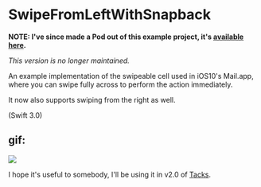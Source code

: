# SwipeFromLeftWithSnapback

__NOTE: I've since made a Pod out of this example project, it's [available here](https://github.com/iandundas/SwipeAndSnapCell).__

*This version is no longer maintained.*

An example implementation of the swipeable cell used in iOS10's Mail.app, where you can swipe fully across to perform the action immediately.

It now also supports swiping from the right as well.

(Swift 3.0)

## gif:
<img src="https://www.dropbox.com/s/vetnxf14wukrhf5/swipeable%20cell%202.gif?dl=1" />

I hope it's useful to somebody, I'll be using it in v2.0 of [Tacks](http://www.tacks.cc).

